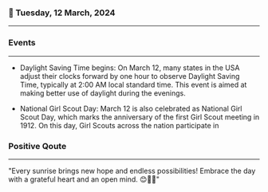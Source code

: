 ### 📅 Tuesday, 12 March, 2024
------
### Events
------
- Daylight Saving Time begins: On March 12, many states in the USA adjust their clocks forward by one hour to observe Daylight Saving Time, typically at 2:00 AM local standard time. This event is aimed at making better use of daylight during the evenings.

- National Girl Scout Day: March 12 is also celebrated as National Girl Scout Day, which marks the anniversary of the first Girl Scout meeting in 1912. On this day, Girl Scouts across the nation participate in
### Positive Qoute
------
"Every sunrise brings new hope and endless possibilities! Embrace the day with a grateful heart and an open mind. 😊🌅✨"
